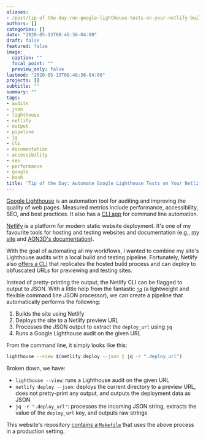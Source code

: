 ```yaml
---
aliases:
- /post/tip-of-the-day-run-google-lighthouse-tests-on-your-netlify-build-pipeline
authors: []
categories: []
date: "2020-05-13T08:46:36-04:00"
draft: false
featured: false
image:
  caption: ""
  focal_point: ""
  preview_only: false
lastmod: "2020-05-13T08:46:36-04:00"
projects: []
subtitle: ""
summary: ""
tags:
- audits
- json
- lighthouse
- netlify
- output
- pipeline
- jq
- cli
- documentation
- accessibility
- seo
- performance
- google
- bash
title: 'Tip of the Day: Automate Google Lighthouse Tests on Your Netlify Build Pipeline'
---
```


[Google Lighthouse](https://developers.google.com/web/tools/lighthouse) is an automation tool for auditing and improving the quality of web pages.
Measured metrics include performance, accessibility, SEO, and best practices.
It also has a [CLI app](https://developers.google.com/web/tools/lighthouse#cli) for command line automation.

[Netlify](https://www.netlify.com/) is a platform for modern static website deployment.
It's one of my favourite tools for hosting and testing websites and documentation (e.g., [my site](https://nicholasnadeau.me/) and [AON3D's documentation](https://docs.aon3d.com/)).

With the goal of automating all my workflows, I wanted to combine my site's Lighthouse audits with a local build and testing pipeline.
Fortunately, Netlify also [offers a CLI](https://docs.netlify.com/cli/get-started/) that replicates the hosted build process and can deploy to obfuscated URLs for previewing and testing sites.

Instead of pretty-printing the output, the Netlify CLI can be flagged to output to JSON.
With a little help from the fantastic [`jq`](https://stedolan.github.io/jq/) (a lightweight and flexible command line JSON processor), we can create a pipeline that automatically performs the following:

1. Builds the site using Netlify
2. Deploys the site to a Netlify preview URL
3. Processes the JSON output to extract the `deploy_url` using `jq`
4. Runs a Google Lighthouse audit on the given URL

From the command line, it simply looks like this:

```bash
lighthouse --view $(netlify deploy --json | jq -r ".deploy_url")
```

Broken down, we have:

- `lighthouse --view`: runs a Lighthouse audit on the given URL
- `netlify deploy --json`: deploys the current directory to a preview URL, does not pretty-print any output, and outputs the deployment data as JSON
- `jq -r ".deploy_url"`: processes the incoming JSON string, extracts the value of the `deploy_url` key, and outputs raw strings

This website's repository [contains a `Makefile`](https://github.com/engnadeau/nicholasnadeau-me/blob/master/Makefile) that uses the above process in a production setting.
